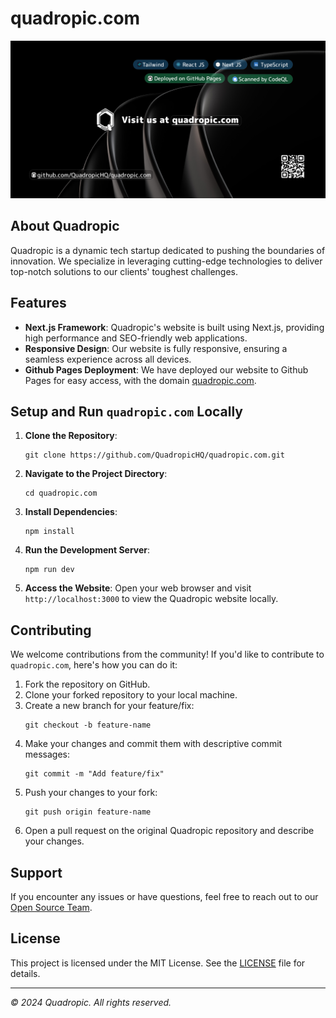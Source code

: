 # quadropic.com

![alt text](template.png "quadropic.com GitHub Banner")

## About Quadropic

Quadropic is a dynamic tech startup dedicated to pushing the boundaries of innovation. We specialize in leveraging cutting-edge technologies to deliver top-notch solutions to our clients' toughest challenges.

## Features

- **Next.js Framework**: Quadropic's website is built using Next.js, providing high performance and SEO-friendly web applications.
- **Responsive Design**: Our website is fully responsive, ensuring a seamless experience across all devices.
- **Github Pages Deployment**: We have deployed our website to Github Pages for easy access, with the domain [quadropic.com](https://quadropic.com).

## Setup and Run `quadropic.com` Locally

1. **Clone the Repository**:

   ```
   git clone https://github.com/QuadropicHQ/quadropic.com.git
   ```

2. **Navigate to the Project Directory**:

   ```
   cd quadropic.com
   ```

3. **Install Dependencies**:

   ```
   npm install
   ```

4. **Run the Development Server**:

   ```
   npm run dev
   ```

5. **Access the Website**:
   Open your web browser and visit `http://localhost:3000` to view the Quadropic website locally.

## Contributing

We welcome contributions from the community! If you'd like to contribute to `quadropic.com`, here's how you can do it:

1. Fork the repository on GitHub.
2. Clone your forked repository to your local machine.
3. Create a new branch for your feature/fix:
   ```
   git checkout -b feature-name
   ```
4. Make your changes and commit them with descriptive commit messages:
   ```
   git commit -m "Add feature/fix"
   ```
5. Push your changes to your fork:
   ```
   git push origin feature-name
   ```
6. Open a pull request on the original Quadropic repository and describe your changes.

## Support

If you encounter any issues or have questions, feel free to reach out to our [Open Source Team](mailto:quadropichq+opensource@gmail.com).

## License

This project is licensed under the MIT License. See the [LICENSE](LICENSE) file for details.

---

_© 2024 Quadropic. All rights reserved._

